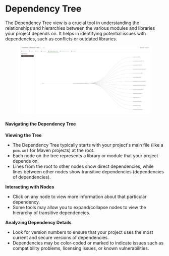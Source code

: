 # Dependency Tree

The Dependency Tree view is a crucial tool in understanding the relationships and hierarchies between the various modules and libraries your project depends on. It helps in identifying potential issues with dependencies, such as conflicts or outdated libraries.

<figure><img src="../../.gitbook/assets/image (12) (1).png" alt=""><figcaption></figcaption></figure>

#### Navigating the Dependency Tree

**Viewing the Tree**

* The Dependency Tree typically starts with your project's main file (like a `pom.xml` for Maven projects) at the root.
* Each node on the tree represents a library or module that your project depends on.
* Lines from the root to other nodes show direct dependencies, while lines between other nodes show transitive dependencies (dependencies of dependencies).

**Interacting with Nodes**

* Click on any node to view more information about that particular dependency.
* Some tools may allow you to expand/collapse nodes to view the hierarchy of transitive dependencies.

**Analyzing Dependency Details**

* Look for version numbers to ensure that your project uses the most current and secure versions of dependencies.
* Dependencies may be color-coded or marked to indicate issues such as compatibility problems, licensing issues, or known vulnerabilities.


